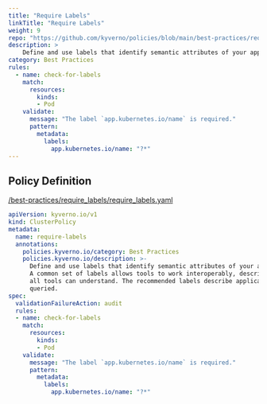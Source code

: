 ```yaml
---
title: "Require Labels"
linkTitle: "Require Labels"
weight: 9
repo: "https://github.com/kyverno/policies/blob/main/best-practices/require_labels/require_labels.yaml"
description: >
    Define and use labels that identify semantic attributes of your application or Deployment. A common set of labels allows tools to work interoperably, describing objects in a common manner that  all tools can understand. The recommended labels describe applications in a way that can be  queried. 
category: Best Practices
rules:
  - name: check-for-labels
    match:
      resources:
        kinds:
        - Pod
    validate:
      message: "The label `app.kubernetes.io/name` is required."
      pattern:
        metadata:
          labels:
            app.kubernetes.io/name: "?*"
---
```


## Policy Definition
<a href="https://github.com/kyverno/policies/raw/main//best-practices/require_labels/require_labels.yaml" target="-blank">/best-practices/require_labels/require_labels.yaml</a>

```yaml
apiVersion: kyverno.io/v1
kind: ClusterPolicy
metadata:
  name: require-labels
  annotations:
    policies.kyverno.io/category: Best Practices
    policies.kyverno.io/description: >-
      Define and use labels that identify semantic attributes of your application or Deployment.
      A common set of labels allows tools to work interoperably, describing objects in a common manner that 
      all tools can understand. The recommended labels describe applications in a way that can be 
      queried. 
spec:
  validationFailureAction: audit
  rules:
  - name: check-for-labels
    match:
      resources:
        kinds:
        - Pod
    validate:
      message: "The label `app.kubernetes.io/name` is required."
      pattern:
        metadata:
          labels:
            app.kubernetes.io/name: "?*"
```
